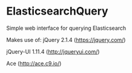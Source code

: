 # ElasticsearchQuery
Simple web interface for querying Elasticsearch

Makes use of:
  jQuery 2.1.4 (https://jquery.com/)
  
  jQuery-UI 1.11.4 (http://jqueryui.com/)
  
  Ace (http://ace.c9.io/)
